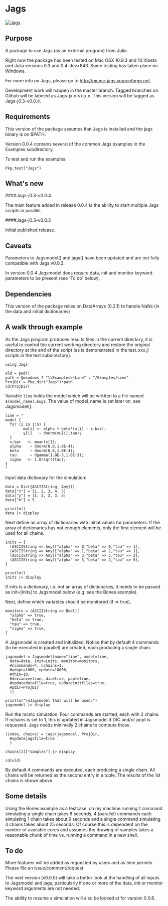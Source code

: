 # Jags


[![Jags](http://pkg.julialang.org/badges/Jags_release.svg)](http://pkg.julialang.org/?pkg=Jags&ver=release)

## Purpose

A package to use Jags (as an external program) from Julia.

Right now the package has been tested on Mac OSX 10.9.3 and 10.10beta and Julia versions 0.3 and 0.4-dev+843. Some testing has taken place on Windows.

For more info on Jags, please go to <http://mcmc-jags.sourceforge.net>.

Development work will happen in the master branch. Tagged branches on Github will be labeled as Jags-jx.x-vx.x.x. This version will be tagged as Jags-j0.3-v0.0.4. 

## Requirements

This version of the package assumes that Jags is installed and the jags binary is on $PATH.

Version 0.0.4 contains several of the common Jags examples in the Examples subdirectory.

To test and run the examples:

```
Pkg.test("Jags")
```

## What's new

####Jags-j0.3-v0.0.4

The main feature added in release 0.0.4 is the ability to start multiple Jags scripts in parallel.

####Jags-j0.3-v0.0.3

Initial published release.

## Caveats

Parameters to Jagsmodel() and jags() have been updated and are not fully compatible with Jags v0.0.3.

In version 0.0.4 Jagsmodel does require data, init and monitor keyword parameters to be present (see 'To do' below).

## Dependencies

This version of the package relies on DataArrays (0.2.1) to handle NaNs (in the data and initial dictionaries)

## A walk through example

As the Jags program produces results files in the current directory, it is useful to control the current working directory and restore the original directory at the end of the script (as is demonstrated in the test_xxx.jl scripts in the test subdirectory).

```
using Jags

old = pwd()
path = @windows ? "\\Examples\\Line" : "/Examples/Line"
ProjDir = Pkg.dir("Jags")*path
cd(ProjDir)
```

Variable `line` holds the model which will be writtten to a file named `$(model_name).bugs`. The value of model_name is set later on, see Jagsmodel().

```
line = "
model {
  for (i in 1:n) {
        mu[i] <- alpha + beta*(x[i] - x.bar);
        y[i]   ~ dnorm(mu[i],tau);
  }
  x.bar   <- mean(x[]);
  alpha    ~ dnorm(0.0,1.0E-4);
  beta     ~ dnorm(0.0,1.0E-4);
  tau      ~ dgamma(1.0E-3,1.0E-3);
  sigma   <- 1.0/sqrt(tau);
}
"
```

Input data dictionary for the simulation:

```
data = Dict{ASCIIString, Any}()
data["x"] = [1, 2, 3, 4, 5]
data["y"] = [1, 3, 3, 3, 5]
data["n"] = 5

println()
data |> display
```

Next define an array of dictionaries with initial values for parameters. If the array of dictionaries has
not enough elements, only the first element will be used for all chains.

```
inits = [
  (ASCIIString => Any)["alpha" => 0,"beta" => 0,"tau" => 1],
  (ASCIIString => Any)["alpha" => 1,"beta" => 2,"tau" => 1],
  (ASCIIString => Any)["alpha" => 3,"beta" => 3,"tau" => 2],
  (ASCIIString => Any)["alpha" => 5,"beta" => 2,"tau" => 5],
]

println()
inits |> display
```
If inits is a dictionary, i.e. not an array of dictionaries, it needs to be passed as init=[inits] to Jagsmodel below (e.g. see the Bones example).

Next, define which variables should be monitored (if => true).

```
monitors = (ASCIIString => Bool)[
  "alpha" => true,
  "beta" => true,
  "tau" => true,
  "sigma" => true,
]
```

A Jagsmodel is created and initialized. Notice that by default 4 commands (to be executed in parallel) are created, each producing a single chain.

```
jagsmodel = Jagsmodel(name="line", model=line,
  data=data, init=inits, monitor=monitors,
  #ncommands=4, nchains=1,
  #adapt=1000, update=10000,
  #thin=10,
  #deviance=true, dic=true, popt=true,
  #updatedatafile=true, updateinitfiles=true,
  #pdir=ProjDir
  );

println("\nJagsmodel that will be used:")
jagsmodel |> display
```

Run the mcmc simulation. Four commands are started, each with 2 chains. If nchains is set to 1, this is updated in Jagsmodel if DIC and/or popt is requested. Jags needs minimally 2 chains to compute those.

```
(index, chains) = jags(jagsmodel, ProjDir,
  #updatejagsfile=true
  )

chains[1]["samples"] |> display

cd(old)
```

By default 4 commands are executed, each producing a single chain. All chains will be returned as the second entry in a tuple. The results of the 1st chains is shown above.

## Some details

Using the Bones example as a testcase, on my machine running 1 command simulating a single chain takes 6 seconds, 4 (parallel) commands each simulating 1 chain takes about 9 seconds and a single command simulating 4 chains takes about 25 seconds. Of course this is dependent on the number of available cores and assumes the drawing of samples takes a reasonable chunk of time vs. running a command in a new shell.

## To do

More features will be added as requested by users and as time permits. Please file an issue/comment/request.

The next version (v0.0.5) will take a better look at the handling of all inputs to Jagsmodel and jags, particularly if one or more of the data, init or monitor keyword arguments are not needed.

The ability to resume a simulation will also be looked at for version 0.0.6.

